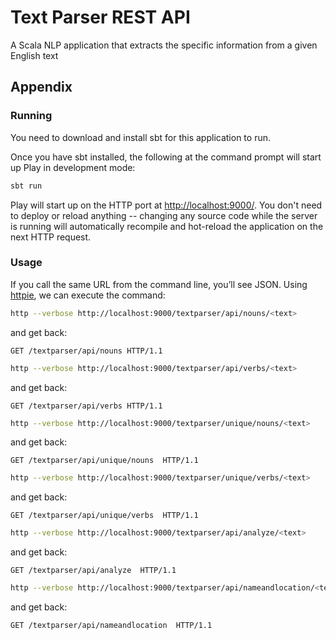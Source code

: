 # Text Parser REST API
A Scala NLP application that extracts the specific information from a given English text

## Appendix

### Running

You need to download and install sbt for this application to run.

Once you have sbt installed, the following at the command prompt will start up Play in development mode:

```bash
sbt run
```

Play will start up on the HTTP port at <http://localhost:9000/>.   You don't need to deploy or reload anything -- changing any source code while the server is running will automatically recompile and hot-reload the application on the next HTTP request.

### Usage

If you call the same URL from the command line, you’ll see JSON. Using [httpie](https://httpie.org/), we can execute the command:

```bash
http --verbose http://localhost:9000/textparser/api/nouns/<text>
```

and get back:

```routes
GET /textparser/api/nouns HTTP/1.1
```

```bash
http --verbose http://localhost:9000/textparser/api/verbs/<text>
```

and get back:

```routes
GET /textparser/api/verbs HTTP/1.1
```

```bash
http --verbose http://localhost:9000/textparser/unique/nouns/<text>
```

and get back:

```routes
GET /textparser/api/unique/nouns  HTTP/1.1
```

```bash
http --verbose http://localhost:9000/textparser/unique/verbs/<text>
```

and get back:

```routes
GET /textparser/api/unique/verbs  HTTP/1.1
```

```bash
http --verbose http://localhost:9000/textparser/api/analyze/<text>
```

and get back:
```routes
GET /textparser/api/analyze  HTTP/1.1
```

```bash
http --verbose http://localhost:9000/textparser/api/nameandlocation/<text>
```

and get back:
```routes
GET /textparser/api/nameandlocation  HTTP/1.1
```